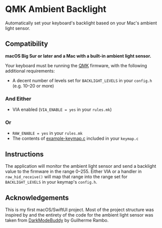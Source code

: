 # QMK Ambient Backlight

Automatically set your keyboard's backlight based on your Mac's ambient light sensor.

## Compatibility

**macOS Big Sur or later and a Mac with a built-in ambient light sensor.**

Your keyboard must be running the [QMK](https://qmk.fm/) firmware, with the following additional requirements:

 * A decent number of levels set for `BACKLIGHT_LEVELS` in your `config.h` (e.g. 10–20 or more)

### And Either

 * VIA enabled (`VIA_ENABLE = yes` in your `rules.mk`)

### Or

 * `RAW_ENABLE = yes` in your `rules.mk`
 * The contents of [example-keymap.c](./example-keymap.c) included in your `keymap.c`

## Instructions

The application will monitor the ambient light sensor and send a backlight value to the firmware in the range 0–255. Either VIA or a handler in `raw_hid_receive()` will map that range into the range set for `BACKLIGHT_LEVELS` in your keymap's `config.h`.

## Acknowledgements

This is my first macOS/SwiftUI project. Most of the project structure was inspired by and the entirety of the code for the ambient light sensor was taken from [DarkModeBuddy](https://github.com/insidegui/DarkModeBuddy) by Guilherme Rambo.

